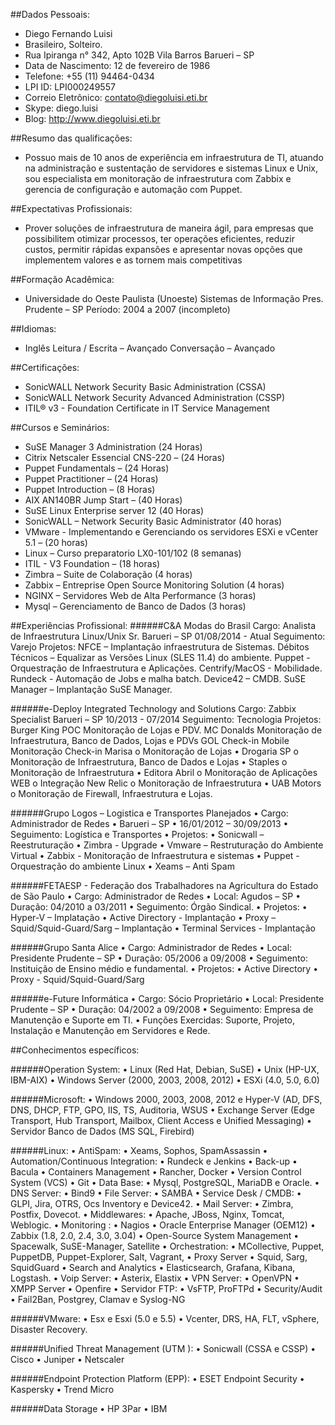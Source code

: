 ##Dados Pessoais:

- Diego Fernando Luisi
- Brasileiro, Solteiro.
- Rua Ipiranga n° 342, Apto 102B Vila Barros Barueri – SP
- Data de Nascimento: 12 de fevereiro de 1986
- Telefone: +55 (11) 94464-0434 
- LPI ID: LPI000249557 
- Correio Eletrônico: contato@diegoluisi.eti.br 
- Skype: diego.luisi
- Blog: http://www.diegoluisi.eti.br


##Resumo das qualificações: 

- Possuo mais de 10 anos de experiência em infraestrutura de TI, atuando na administração e sustentação de servidores e sistemas Linux e Unix, sou especialista em monitoração de infraestrutura com Zabbix e gerencia de configuração e automação com Puppet.


##Expectativas Profissionais:

- Prover soluções de infraestrutura de maneira ágil, para empresas que possibilitem otimizar processos, ter operações eficientes, reduzir custos, permitir rápidas expansões e apresentar novas opções que implementem valores e as tornem mais competitivas

##Formação Acadêmica:

- Universidade do Oeste Paulista (Unoeste) 
	Sistemas de Informação
	Pres. Prudente – SP
	Período:  2004 a 2007 (incompleto)

##Idiomas:

- Inglês
Leitura / Escrita – Avançado
Conversação – Avançado

##Certificações:

- SonicWALL Network Security Basic Administration (CSSA)
- SonicWALL Network Security Advanced Administration (CSSP)
- ITIL® v3 - Foundation Certificate in IT Service Management

##Cursos e Seminários:

- SuSE Manager 3 Administration (24 Horas)
- Citrix Netscaler Essencial CNS-220 – (24 Horas)
- Puppet Fundamentals – (24 Horas)
- Puppet Practitioner – (24 Horas)
- Puppet Introduction – (8 Horas)
- AIX AN140BR Jump Start – (40 Horas)
- SuSE Linux Enterprise server 12 (40 Horas)
- SonicWALL – Network Security Basic Administrator (40 horas)
- VMware - Implementando e Gerenciando os servidores ESXi e vCenter 5.1 – (20 horas) 
- Linux – Curso preparatorio LX0-101/102 (8 semanas)
- ITIL - V3 Foundation – (18 horas)
- Zimbra – Suite de Colaboração (4 horas)
- Zabbix – Entreprise Open Source Monitoring Solution (4 horas)
- NGINX – Servidores Web de Alta Performance (3 horas)
- Mysql – Gerenciamento de Banco de Dados (3 horas)

##Experiências Profissional:
######C&A Modas do Brasil
Cargo: Analista de Infraestrutura Linux/Unix Sr.
Barueri – SP
01/08/2014 - Atual
Seguimento: Varejo
Projetos:
NFCE – Implantação infraestrutura de Sistemas.
Débitos Técnicos – Equalizar as Versões Linux (SLES 11.4) do ambiente.
Puppet - Orquestração de Infraestrutura e Aplicações.
Centrify/MacOS - Mobilidade.
Rundeck - Automação de Jobs e malha batch.
Device42 – CMDB. 
SuSE Manager – Implantação SuSE Manager.

######e-Deploy Integrated Technology and Solutions
Cargo: Zabbix Specialist 
Barueri – SP
10/2013  - 07/2014
Seguimento: Tecnologia
Projetos: 
Burger King
POC Monitoração de Lojas e PDV.
MC Donalds 
Monitoração de Infraestrutura, Banco de Dados, Lojas e PDVs
GOL
Check-in Mobile
Monitoração Check-in
Marisa
o	Monitoração de Lojas
•	Drogaria SP
o	Monitoração de Infraestrutura, Banco de Dados e Lojas
•	Staples
o	Monitoração de Infraestrutura
•	Editora Abril
o	Monitoração de Aplicações WEB
o	Integração New Relic
o	Monitoração de Infraestrutura
•	UAB Motors
o	Monitoração de Firewall, Infraestrutura e Lojas.

######Grupo Logos – Logistica e Transportes Planejados
•	Cargo: Administrador de Redes
•	Barueri – SP
•	16/01/2012 – 30/09/2013
•	Seguimento: Logística e Transportes
•	Projetos: 
•	Sonicwall – Reestruturação 
•	Zimbra - Upgrade
•	Vmware – Restruturação do Ambiente Virtual
•	Zabbix -  Monitoração de Infraestrutura e sistemas
•	Puppet - Orquestração do ambiente Linux
•	Xeams – Anti Spam



######FETAESP - Federação dos Trabalhadores na Agricultura do Estado de São Paulo
•	Cargo: Administrador de Redes
•	Local: Agudos – SP
•	Duração: 04/2010 a 03/2011
•	Seguimento: Órgão Sindical. 
•	Projetos:
•	Hyper-V – Implatação 
•	Active Directory - Implantação 
•	Proxy – Squid/Squid-Guard/Sarg – Implantação 
•	Terminal Services - Implantação

######Grupo Santa Alice
•	Cargo: Administrador de Redes
•	Local: Presidente Prudente – SP
•	Duração: 05/2006 a 09/2008
•	Seguimento: Instituição de Ensino médio e fundamental.
•	Projetos: 
•	Active Directory 
•	Proxy - Squid/Squid-Guard/Sarg

######e-Future Informática
•	Cargo: Sócio Proprietário
•	Local: Presidente Prudente – SP
•	Duração: 04/2002 a 09/2008
•	Seguimento: Empresa de Manutenção e Suporte em TI.
•	Funções Exercidas: Suporte, Projeto, Instalação e Manutenção em Servidores e Rede.


##Conhecimentos específicos:

######Operation System:
•	Linux (Red Hat, Debian, SuSE)
•	Unix (HP-UX, IBM-AIX)
•	Windows Server (2000, 2003, 2008, 2012)
•	ESXi (4.0, 5.0, 6.0)


######Microsoft:
•	Windows 2000, 2003, 2008, 2012 e Hyper-V (AD, DFS, DNS, DHCP, FTP, GPO, IIS, TS, Auditoria, WSUS
•	Exchange Server (Edge Transport, Hub Transport, Mailbox, Client Access e Unified Messaging)
•	Servidor Banco de Dados (MS SQL, Firebird)


######Linux:
•	AntiSpam:
•	Xeams, Sophos, SpamAssassin
•	Automation/Continuous Integration:
•	Rundeck e Jenkins
•	Back-up 
•	Bacula
•	Containers Management
•	Rancher, Docker
•	Version Control System (VCS)
•	Git
•	Data Base:
•	Mysql, PostgreSQL, MariaDB e Oracle.
•	DNS Server:
•	Bind9
•	File Server:
•	SAMBA
•	Service Desk / CMDB:
•	GLPI, Jira, OTRS, Ocs Inventory e Device42.
•	Mail Server:
•	Zimbra, Postfix, Dovecot.
•	Middlewares:
•	Apache, JBoss, Nginx, Tomcat, Weblogic.
•	Monitoring :
•	Nagios
•	Oracle Enterprise Manager (OEM12)
•	Zabbix (1.8, 2.0, 2.4, 3.0, 3.04)
•	Open-Source System Management
•	Spacewalk, SuSE-Manager, Satellite
•	Orchestration:
•	MCollective, Puppet, PuppetDB, Puppet-Explorer, Salt, Vagrant, 
•	Proxy Server 
•	Squid, Sarg, SquidGuard
•	Search and Analytics
•	Elasticsearch, Grafana, Kibana, Logstash.
•	Voip Server:
•	Asterix, Elastix
•	VPN Server:
•	 OpenVPN
•	XMPP Server 
•	Openfire
•	Servidor FTP:
•	VsFTP, ProFTPd
•	Security/Audit
•	Fail2Ban, Postgrey, Clamav e Syslog-NG

######VMware:
•	Esx e Esxi (5.0 e 5.5)
•	Vcenter, DRS, HA, FLT, vSphere, Disaster Recovery.

######Unified Threat Management (UTM ):
•	Sonicwall (CSSA e CSSP)
•	Cisco 
•	Juniper
•	Netscaler

######Endpoint Protection Platform (EPP):
•	ESET Endpoint Security
•	Kaspersky
•	Trend Micro

######Data Storage
•	HP 3Par
•	IBM 

